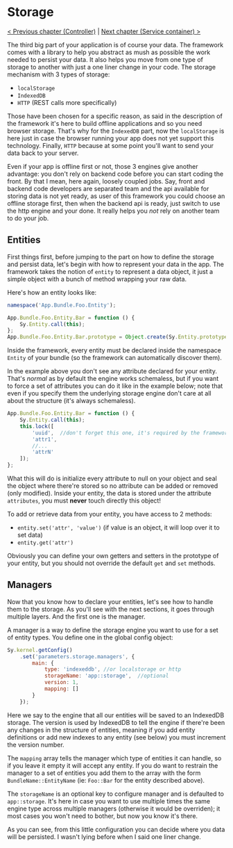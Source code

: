 # Storage

[< Previous chapter (Controller)](controller.md) | [Next chapter (Service container) >](service-container.md)

The third big part of your application is of course your data. The framework comes with a library to help you abstract as mush as possible the work needed to persist your data. It also helps you move from one type of storage to another with just a one liner change in your code. The storage mechanism with 3 types of storage:

* `localStorage`
* `IndexedDB`
* `HTTP` (REST calls more specifically)

Those have been chosen for a specific reason, as said in the description of the framework it's here to build offline applications and so you need browser storage. That's why for the `IndexedDB` part, now the `localStorage` is here just in case the browser running your app does not yet support this technology. Finally, `HTTP` because at some point you'll want to send your data back to your server.

Even if your app is offline first or not, those 3 engines give another advantage: you don't rely on backend code before you can start coding the front. By that I mean, here again, loosely coupled jobs. Say, front and backend code developers are separated team and the api available for storing data is not yet ready, as user of this framework you could choose an offline storage first, then when the backend api is ready, just switch to use the http engine and your done.
It really helps you *not* rely on another team to do your job.

## Entities

First things first, before jumping to the part on how to define the storage and persist data, let's begin with how to represent your data in the app. The framework takes the notion of `entity` to represent a data object, it just a simple object with a bunch of method wrapping your raw data.

Here's how an entity looks like:
```js
namespace('App.Bundle.Foo.Entity');

App.Bundle.Foo.Entity.Bar = function () {
    Sy.Entity.call(this);
};
App.Bundle.Foo.Entity.Bar.prototype = Object.create(Sy.Entity.prototype);
```
Inside the framework, every entity must be declared inside the namespace `Entity` of your bundle (so the framework can automatically discover them).

In the example above you don't see any attribute declared for your entity. That's *normal* as by default the engine works schemaless, but if you want to force a set of attributes you can do it like in the example below; note that even if you specify them the underlying storage engine don't care at all about the structure (it's always schemaless).

```js
App.Bundle.Foo.Entity.Bar = function () {
    Sy.Entity.call(this);
    this.lock([
        'uuid',  //don't forget this one, it's required by the framework
        'attr1',
        //...
        'attrN'
    ]);
};
```
What this will do is initialize every attribute to null on your object and seal the object where there're stored so no attribute can be added or removed (only modified). Inside your entity, the data is stored under the attribute `attributes`, you must **never** touch directly this object!

To add or retrieve data from your entity, you have access to 2 methods:

* `entity.set('attr', 'value')` (if value is an object, it will loop over it to set data)
* `entity.get('attr')`

Obviously you can define your own getters and setters in the prototype of your entity, but you should not override the default `get` and `set` methods.

## Managers

Now that you know how to declare your entities, let's see how to handle them to the storage. As you'll see with the next sections, it goes through multiple layers. And the first one is the manager.

A manager is a way to define the storage engine you want to use for a set of entity types. You define one in the global config object:
```js
Sy.kernel.getConfig()
    .set('parameters.storage.managers', {
        main: {
            type: 'indexeddb', //or localstorage or http
            storageName: 'app::storage',  //optional
            version: 1,
            mapping: []
        }
    });
```
Here we say to the engine that all our entities will be saved to an IndexedDB storage. The version is used by IndexedDB to tell the engine if there're been any changes in the structure of entities, meaning if you add entity definitions or add new indexes to any entity (see below) you must increment the version number.

The `mapping` array tells the manager which type of entities it can handle, so if you leave it empty it will accept any entity. If you do want to restrain the manager to a set of entities you add them to the array with the form `BundleName::EntityName` (ie: `Foo::Bar` for the entity described above).

The `storageName` is an optional key to configure manager and is defaulted to `app::storage`. It's here in case you want to use multiple times the same engine type across multiple managers (otherwise it would be overriden); it most cases you won't need to bother, but now you know it's there.

As you can see, from this little configuration you can decide where you data will be persisted. I wasn't lying before when I said one liner change.

